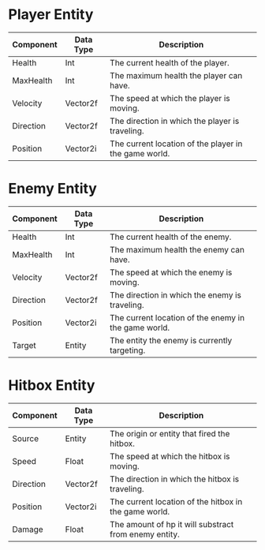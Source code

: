 # Player Entity

| Component | Data Type | Description                                      |
|-----------|-----------|--------------------------------------------------|
| Health    | Int       | The current health of the player.     |
| MaxHealth | Int       | The maximum health the player can have.     |
| Velocity  | Vector2f  | The speed at which the player is moving.     |
| Direction | Vector2f  | The direction in which the player is traveling. |
| Position  | Vector2i  | The current location of the player in the game world. |

# Enemy Entity

| Component | Data Type | Description                                      |
|-----------|-----------|--------------------------------------------------|
| Health    | Int       | The current health of the enemy.     |
| MaxHealth | Int       | The maximum health the enemy can have.     |
| Velocity  | Vector2f  | The speed at which the enemy is moving.     |
| Direction | Vector2f  | The direction in which the enemy is traveling. |
| Position  | Vector2i  | The current location of the enemy in the game world. |
| Target    | Entity    | The entity the enemy is currently targeting. |

# Hitbox Entity

| Component | Data Type | Description                                      |
|-----------|-----------|--------------------------------------------------|
| Source    | Entity    | The origin or entity that fired the hitbox.  |
| Speed     | Float     | The speed at which the hitbox is moving.     |
| Direction | Vector2f  | The direction in which the hitbox is traveling. |
| Position  | Vector2i  | The current location of the hitbox in the game world. |
| Damage    | Float     | The amount of hp it will substract from enemy entity. |
